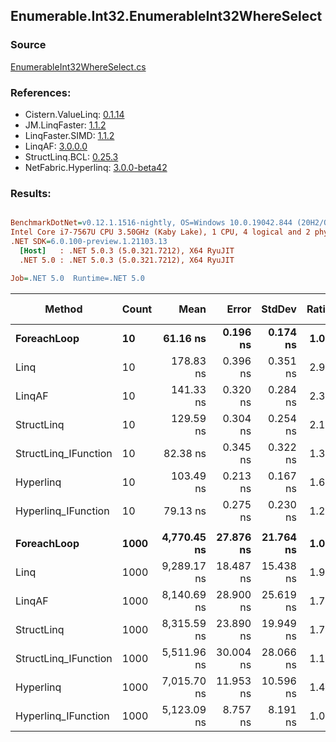 ﻿## Enumerable.Int32.EnumerableInt32WhereSelect

### Source
[EnumerableInt32WhereSelect.cs](../LinqBenchmarks/Enumerable/Int32/EnumerableInt32WhereSelect.cs)

### References:
- Cistern.ValueLinq: [0.1.14](https://www.nuget.org/packages/Cistern.ValueLinq/0.1.14)
- JM.LinqFaster: [1.1.2](https://www.nuget.org/packages/JM.LinqFaster/1.1.2)
- LinqFaster.SIMD: [1.1.2](https://www.nuget.org/packages/LinqFaster.SIMD/1.0.3)
- LinqAF: [3.0.0.0](https://www.nuget.org/packages/LinqAF/3.0.0.0)
- StructLinq.BCL: [0.25.3](https://www.nuget.org/packages/StructLinq.BCL/0.25.3)
- NetFabric.Hyperlinq: [3.0.0-beta42](https://www.nuget.org/packages/NetFabric.Hyperlinq/3.0.0-beta42)

### Results:
``` ini

BenchmarkDotNet=v0.12.1.1516-nightly, OS=Windows 10.0.19042.844 (20H2/October2020Update)
Intel Core i7-7567U CPU 3.50GHz (Kaby Lake), 1 CPU, 4 logical and 2 physical cores
.NET SDK=6.0.100-preview.1.21103.13
  [Host]   : .NET 5.0.3 (5.0.321.7212), X64 RyuJIT
  .NET 5.0 : .NET 5.0.3 (5.0.321.7212), X64 RyuJIT

Job=.NET 5.0  Runtime=.NET 5.0  

```
|               Method | Count |        Mean |     Error |    StdDev | Ratio |  Gen 0 | Gen 1 | Gen 2 | Allocated |
|--------------------- |------ |------------:|----------:|----------:|------:|-------:|------:|------:|----------:|
|          **ForeachLoop** |    **10** |    **61.16 ns** |  **0.196 ns** |  **0.174 ns** |  **1.00** | **0.0191** |     **-** |     **-** |      **40 B** |
|                 Linq |    10 |   178.83 ns |  0.396 ns |  0.351 ns |  2.92 | 0.0763 |     - |     - |     160 B |
|               LinqAF |    10 |   141.33 ns |  0.320 ns |  0.284 ns |  2.31 | 0.0191 |     - |     - |      40 B |
|           StructLinq |    10 |   129.59 ns |  0.304 ns |  0.254 ns |  2.12 | 0.0458 |     - |     - |      96 B |
| StructLinq_IFunction |    10 |    82.38 ns |  0.345 ns |  0.322 ns |  1.35 | 0.0191 |     - |     - |      40 B |
|            Hyperlinq |    10 |   103.49 ns |  0.213 ns |  0.167 ns |  1.69 | 0.0191 |     - |     - |      40 B |
|  Hyperlinq_IFunction |    10 |    79.13 ns |  0.275 ns |  0.230 ns |  1.29 | 0.0191 |     - |     - |      40 B |
|                      |       |             |           |           |       |        |       |       |           |
|          **ForeachLoop** |  **1000** | **4,770.45 ns** | **27.876 ns** | **21.764 ns** |  **1.00** | **0.0153** |     **-** |     **-** |      **40 B** |
|                 Linq |  1000 | 9,289.17 ns | 18.487 ns | 15.438 ns |  1.95 | 0.0763 |     - |     - |     160 B |
|               LinqAF |  1000 | 8,140.69 ns | 28.900 ns | 25.619 ns |  1.71 | 0.0153 |     - |     - |      40 B |
|           StructLinq |  1000 | 8,315.59 ns | 23.890 ns | 19.949 ns |  1.74 | 0.0458 |     - |     - |      96 B |
| StructLinq_IFunction |  1000 | 5,511.96 ns | 30.004 ns | 28.066 ns |  1.16 | 0.0153 |     - |     - |      40 B |
|            Hyperlinq |  1000 | 7,015.70 ns | 11.953 ns | 10.596 ns |  1.47 | 0.0153 |     - |     - |      40 B |
|  Hyperlinq_IFunction |  1000 | 5,123.09 ns |  8.757 ns |  8.191 ns |  1.07 | 0.0153 |     - |     - |      40 B |
